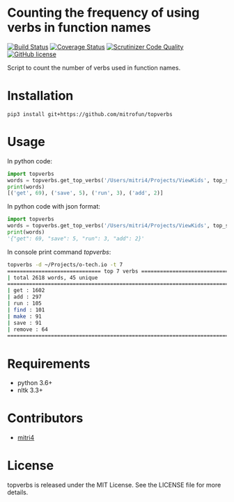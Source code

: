 Counting the frequency of using verbs in function names
=====
[![Build Status](https://travis-ci.org/mitrofun/topverbs.svg?branch=master)](https://travis-ci.org/mitrofun/topverbs) [![Coverage Status](https://coveralls.io/repos/github/mitrofun/topverbs/badge.svg)](https://coveralls.io/github/mitrofun/topverbs) [![Scrutinizer Code Quality](https://scrutinizer-ci.com/g/mitrofun/topverbs/badges/quality-score.png?b=master)](https://scrutinizer-ci.com/g/mitrofun/topverbs/?branch=master) [![GitHub license](https://img.shields.io/github/license/Naereen/StrapDown.js.svg)](https://github.com/mitrofun/topverbs/blob/master/LICENSE)

Script to count the number of verbs used in function names.

Installation
=====
    pip3 install git+https://github.com/mitrofun/topverbs

Usage
=====
In python code:
```python
import topverbs
words = topverbs.get_top_verbs('/Users/mitri4/Projects/ViewKids', top_size=5)
print(words) 
[('get', 69), ('save', 5), ('run', 3), ('add', 2)]
```

In python code with json format:
```python
import topverbs
words = topverbs.get_top_verbs('/Users/mitri4/Projects/ViewKids', top_size=5, format_data='json')
print(words) 
'{"get": 69, "save": 5, "run": 3, "add": 2}'
```

In console print command *topverbs*:
```bash
topverbs -d ~/Projects/o-tech.io -t 7
============================== top 7 verbs ==============================
| total 2618 words, 45 unique                                           |
=========================================================================
| get : 1602                                                            |
| add : 297                                                             |
| run : 105                                                             |
| find : 101                                                            |
| make : 91                                                             |
| save : 91                                                             |
| remove : 64                                                           |
=========================================================================
```

Requirements
=====
- python 3.6+
- nltk 3.3+

Contributors
=====
- [mitri4](https://github.com/mitrofun)


License
=====
topverbs is released under the MIT License. See the LICENSE file for more details.
